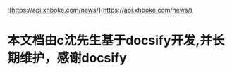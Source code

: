 ![https://api.xhboke.com/news/](https://api.xhboke.com/news/)

# 本文档由c沈先生基于docsify开发,并长期维护，感谢docsify

<!-- 生成目录  ctrl+shit+p  输入mpetoc 配置好depth 1-2 2级 ctrl+s 生成完 复制到slidebar 删除后，编辑目录  选中- [ ctrl+shit+L 全部编辑 光标移动最前面
    回车，删除第一个空格  然后在每个#前面加上/md/[filename] -->
